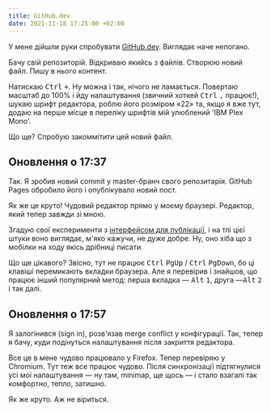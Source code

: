 ```yaml
---
title: GitHub.dev
date: 2021-11-18 17:25:00 +02:00
---
```


У мене дійшли руки спробувати [GitHub.dev][1]. Виглядає наче непогано.

Бачу свій репозиторій. Відкриваю якийсь з файлів. Створюю новий файл. Пишу в нього контент.

Натискаю <kbd>Ctrl</kbd> <kbd>+</kbd>. Ну можна і так, нічого не ламається. Повертаю масштаб до 100% і йду налаштування (звичний хоткей <kbd>Ctrl</kbd> <kbd>,</kbd> працює!), шукаю шрифт редактора, роблю його розміром «22» та, якщо я вже тут, додаю на перше місце в переліку шрифтів мій улюблений 'IBM Plex Mono'.

Що ще? Спробую закоммітити цей новий файл.


Оновлення о 17:37 
-----------------

Так. Я зробив новий commit у master-бранч свого репозитарія. GitHub Pages обробило його і опублікувало новий пост.

Як же це круто! Чудовий редактор прямо у моєму браузері. Редактор, який тепер завжди зі мною.

Згадую свої експерименти з [інтерфейсом для публікації][2], і на тлі цієї штуки воно виглядає, м'яко кажучи, не дуже добре. Ну, оно хіба що з мобілки на ходу якісь дрібниці писати.

Що ще цікавого? Звісно, тут не працює <kbd>Ctrl</kbd> <kbd>PgUp</kbd> / <kbd>Ctrl</kbd> <kbd>PgDown</kbd>, бо ці клавіші перемикають вкладки браузера. Але я перевірив і знайшов, що працює інший популярний метод: перша вкладка — <kbd>Alt</kbd> <kbd>1</kbd>, друга —<kbd>Alt</kbd> <kbd>2</kbd> і так далі.


Оновлення о 17:57
-----------------

Я залогінився (sign in), розв'язав merge conflict у конфігурації. Так, тепер я бачу, куди подінуться налаштування після закриття редактора.

Все це в мене чудово працювало у Firefox. Тепер перевіряю у Chromium. Тут теж все працює чудово. Після синхронізації підтягнулися усі мої налаштування — ну там, minimap, ще щось — і стало взагалі так комфортно, тепло, затишно.

Як же круто. Аж не віриться.

[1]: https://github.dev
[2]: /2021/11/16/instrument-dlia-publikatsii.html
